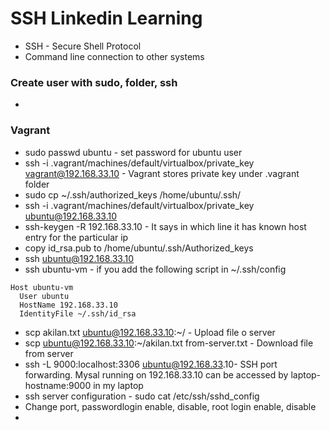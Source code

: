 # SSH Linkedin Learning
* SSH - Secure Shell Protocol
* Command line connection to other systems

### Create user with sudo, folder, ssh
* 

### Vagrant
* sudo passwd ubuntu - set password for ubuntu user
* ssh -i .vagrant/machines/default/virtualbox/private_key vagrant@192.168.33.10 - Vagrant stores private key under .vagrant folder
* sudo cp ~/.ssh/authorized_keys /home/ubuntu/.ssh/
* ssh -i .vagrant/machines/default/virtualbox/private_key ubuntu@192.168.33.10
* ssh-keygen -R 192.168.33.10 - It says in which line it has known host entry for the particular ip
* copy id_rsa.pub to /home/ubuntu/.ssh/Authorized_keys
* ssh ubuntu@192.168.33.10
* ssh ubuntu-vm - if you add the following script in ~/.ssh/config 
```
Host ubuntu-vm
  User ubuntu
  HostName 192.168.33.10
  IdentityFile ~/.ssh/id_rsa
```
* scp akilan.txt ubuntu@192.168.33.10:~/ - Upload file o server
* scp  ubuntu@192.168.33.10:~/akilan.txt from-server.txt - Download file from server
* ssh -L 9000:localhost:3306 ubuntu@192.168.33.10- SSH port forwarding. Mysal running on 192.168.33.10 can be accessed by laptop-hostname:9000 in my laptop
* ssh server configuration - sudo cat /etc/ssh/sshd_config
* Change port, passwordlogin enable, disable, root login enable, disable
* 